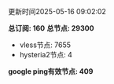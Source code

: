 更新时间2025-05-16 09:02:02

**总订阅: 160**
**总节点: 29300**
- vless节点: 7655
- hysteria2节点: 4

**google ping有效节点: 409**
